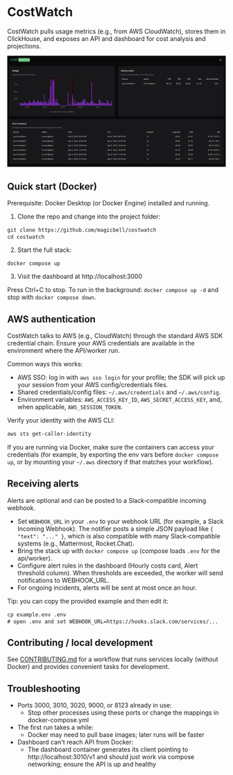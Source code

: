 # CostWatch

CostWatch pulls usage metrics (e.g., from AWS CloudWatch), stores them in ClickHouse, and exposes an API and dashboard for cost analysis and projections.

![screenshot.png](docs/screenshot.png)

## Quick start (Docker)

Prerequisite: Docker Desktop (or Docker Engine) installed and running.

1) Clone the repo and change into the project folder:

```shell
git clone https://github.com/magicbell/costwatch
cd costwatch
```

2) Start the full stack:

```shell
docker compose up
```

3) Visit the dashboard at http://localhost:3000

Press Ctrl+C to stop. To run in the background: `docker compose up -d` and stop with `docker compose down`.

## AWS authentication

CostWatch talks to AWS (e.g., CloudWatch) through the standard AWS SDK credential chain. Ensure your AWS credentials are available in the environment where the API/worker run.

Common ways this works:
- AWS SSO: log in with `aws sso login` for your profile; the SDK will pick up your session from your AWS config/credentials files.
- Shared credentials/config files: `~/.aws/credentials` and `~/.aws/config`.
- Environment variables: `AWS_ACCESS_KEY_ID`, `AWS_SECRET_ACCESS_KEY`, and, when applicable, `AWS_SESSION_TOKEN`.

Verify your identity with the AWS CLI:

```bash
aws sts get-caller-identity
```

If you are running via Docker, make sure the containers can access your credentials (for example, by exporting the env vars before `docker compose up`, or by mounting your `~/.aws` directory if that matches your workflow).

## Receiving alerts

Alerts are optional and can be posted to a Slack‑compatible incoming webhook.

- Set `WEBHOOK_URL` in your `.env` to your webhook URL (for example, a Slack Incoming Webhook). The notifier posts a simple JSON payload like `{ "text": "..." }`, which is also compatible with many Slack‑compatible systems (e.g., Mattermost, Rocket.Chat).
- Bring the stack up with `docker compose up` (compose loads `.env` for the api/worker).
- Configure alert rules in the dashboard (Hourly costs card, Alert threshold
column). When thresholds are exceeded, the worker will send notifications to WEBHOOK_URL.
- For ongoing incidents, alerts will be sent at most once an hour.

Tip: you can copy the provided example and then edit it:

```shell
cp example.env .env
# open .env and set WEBHOOK_URL=https://hooks.slack.com/services/...
```

## Contributing / local development

See [CONTRIBUTING.md](/CONTRIBUTING.md) for a workflow that runs services locally (without Docker) and provides convenient tasks for development.

## Troubleshooting

- Ports 3000, 3010, 3020, 9000, or 8123 already in use:
  - Stop other processes using these ports or change the mappings in docker-compose.yml
- The first run takes a while:
  - Docker may need to pull base images; later runs will be faster
- Dashboard can't reach API from Docker:
  - The dashboard container generates its client pointing to http://localhost:3010/v1 and should just work via compose networking; ensure the API is up and healthy
